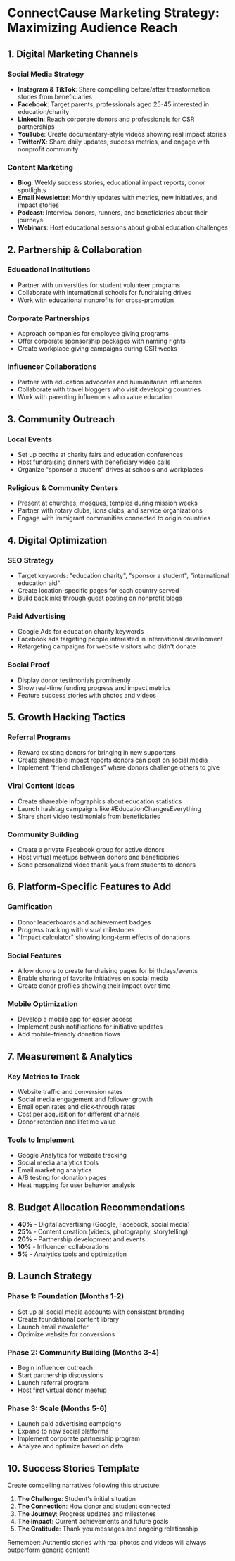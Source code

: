 # ConnectCause Marketing Strategy: Maximizing Audience Reach

## 1. Digital Marketing Channels

### Social Media Strategy
- **Instagram & TikTok**: Share compelling before/after transformation stories from beneficiaries
- **Facebook**: Target parents, professionals aged 25-45 interested in education/charity
- **LinkedIn**: Reach corporate donors and professionals for CSR partnerships
- **YouTube**: Create documentary-style videos showing real impact stories
- **Twitter/X**: Share daily updates, success metrics, and engage with nonprofit community

### Content Marketing
- **Blog**: Weekly success stories, educational impact reports, donor spotlights
- **Email Newsletter**: Monthly updates with metrics, new initiatives, and impact stories
- **Podcast**: Interview donors, runners, and beneficiaries about their journeys
- **Webinars**: Host educational sessions about global education challenges

## 2. Partnership & Collaboration

### Educational Institutions
- Partner with universities for student volunteer programs
- Collaborate with international schools for fundraising drives
- Work with educational nonprofits for cross-promotion

### Corporate Partnerships
- Approach companies for employee giving programs
- Offer corporate sponsorship packages with naming rights
- Create workplace giving campaigns during CSR weeks

### Influencer Collaborations
- Partner with education advocates and humanitarian influencers
- Collaborate with travel bloggers who visit developing countries
- Work with parenting influencers who value education

## 3. Community Outreach

### Local Events
- Set up booths at charity fairs and education conferences
- Host fundraising dinners with beneficiary video calls
- Organize "sponsor a student" drives at schools and workplaces

### Religious & Community Centers
- Present at churches, mosques, temples during mission weeks
- Partner with rotary clubs, lions clubs, and service organizations
- Engage with immigrant communities connected to origin countries

## 4. Digital Optimization

### SEO Strategy
- Target keywords: "education charity", "sponsor a student", "international education aid"
- Create location-specific pages for each country served
- Build backlinks through guest posting on nonprofit blogs

### Paid Advertising
- Google Ads for education charity keywords
- Facebook ads targeting people interested in international development
- Retargeting campaigns for website visitors who didn't donate

### Social Proof
- Display donor testimonials prominently
- Show real-time funding progress and impact metrics
- Feature success stories with photos and videos

## 5. Growth Hacking Tactics

### Referral Programs
- Reward existing donors for bringing in new supporters
- Create shareable impact reports donors can post on social media
- Implement "friend challenges" where donors challenge others to give

### Viral Content Ideas
- Create shareable infographics about education statistics
- Launch hashtag campaigns like #EducationChangesEverything
- Share short video testimonials from beneficiaries

### Community Building
- Create a private Facebook group for active donors
- Host virtual meetups between donors and beneficiaries
- Send personalized video thank-yous from students to donors

## 6. Platform-Specific Features to Add

### Gamification
- Donor leaderboards and achievement badges
- Progress tracking with visual milestones
- "Impact calculator" showing long-term effects of donations

### Social Features
- Allow donors to create fundraising pages for birthdays/events
- Enable sharing of favorite initiatives on social media
- Create donor profiles showing their impact over time

### Mobile Optimization
- Develop a mobile app for easier access
- Implement push notifications for initiative updates
- Add mobile-friendly donation flows

## 7. Measurement & Analytics

### Key Metrics to Track
- Website traffic and conversion rates
- Social media engagement and follower growth
- Email open rates and click-through rates
- Cost per acquisition for different channels
- Donor retention and lifetime value

### Tools to Implement
- Google Analytics for website tracking
- Social media analytics tools
- Email marketing analytics
- A/B testing for donation pages
- Heat mapping for user behavior analysis

## 8. Budget Allocation Recommendations

- **40%** - Digital advertising (Google, Facebook, social media)
- **25%** - Content creation (videos, photography, storytelling)
- **20%** - Partnership development and events
- **10%** - Influencer collaborations
- **5%** - Analytics tools and optimization

## 9. Launch Strategy

### Phase 1: Foundation (Months 1-2)
- Set up all social media accounts with consistent branding
- Create foundational content library
- Launch email newsletter
- Optimize website for conversions

### Phase 2: Community Building (Months 3-4)
- Begin influencer outreach
- Start partnership discussions
- Launch referral program
- Host first virtual donor meetup

### Phase 3: Scale (Months 5-6)
- Launch paid advertising campaigns
- Expand to new social platforms
- Implement corporate partnership program
- Analyze and optimize based on data

## 10. Success Stories Template

Create compelling narratives following this structure:
1. **The Challenge**: Student's initial situation
2. **The Connection**: How donor and student connected
3. **The Journey**: Progress updates and milestones
4. **The Impact**: Current achievements and future goals
5. **The Gratitude**: Thank you messages and ongoing relationship

Remember: Authentic stories with real photos and videos will always outperform generic content!